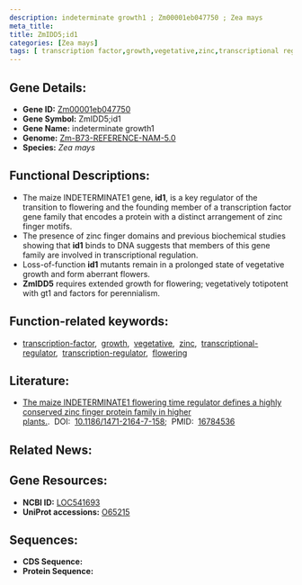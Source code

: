 ```yaml
---
description: indeterminate growth1 ; Zm00001eb047750 ; Zea mays
meta_title:
title: ZmIDD5;id1
categories: [Zea mays]
tags: [ transcription factor,growth,vegetative,zinc,transcriptional regulator,transcription regulator,flowering ]
---
```


## Gene Details:
- **Gene ID:**	[Zm00001eb047750](https://www.maizegdb.org/gene_center/gene/Zm00001eb047750)
- **Gene Symbol:** ZmIDD5;id1
- **Gene Name:** indeterminate growth1
- **Genome:** [Zm-B73-REFERENCE-NAM-5.0](https://www.maizegdb.org/genome/assembly/Zm-B73-REFERENCE-NAM-5.0)
- **Species:** *Zea mays*

## Functional Descriptions:
   - The maize INDETERMINATE1 gene, **id1**, is a key regulator of the transition to flowering and the founding member of a transcription factor gene family that encodes a protein with a distinct arrangement of zinc finger motifs.
   - The presence of zinc finger domains and previous biochemical studies showing that **id1** binds to DNA suggests that members of this gene family are involved in transcriptional regulation.
   - Loss-of-function **id1** mutants remain in a prolonged state of vegetative growth and form aberrant flowers.
   - **ZmIDD5** requires extended growth for flowering; vegetatively totipotent with gt1 and factors for perennialism.

## Function-related keywords:
- [transcription-factor](/tags/transcription-factor/),&nbsp;&nbsp;[growth](/tags/growth/),&nbsp;&nbsp;[vegetative](/tags/vegetative/),&nbsp;&nbsp;[zinc](/tags/zinc/),&nbsp;&nbsp;[transcriptional-regulator](/tags/transcriptional-regulator/),&nbsp;&nbsp;[transcription-regulator](/tags/transcription-regulator/),&nbsp;&nbsp;[flowering](/tags/flowering/)

## Literature:
   - [The maize INDETERMINATE1 flowering time regulator defines a highly conserved zinc finger protein family in higher plants.]( https://www.ncbi.nlm.nih.gov/pmc/articles/PMC1586020/).&nbsp;&nbsp;DOI:&nbsp;&nbsp;[10.1186/1471-2164-7-158](https://www.ncbi.nlm.nih.gov/pmc/articles/PMC1586020/);&nbsp;&nbsp;PMID:&nbsp;&nbsp;[16784536](https://pubmed.ncbi.nlm.nih.gov/16784536/)

## Related News:

## Gene Resources:
- **NCBI ID:**  [LOC541693](https://www.ncbi.nlm.nih.gov/gene/?term=LOC541693)
- **UniProt accessions:** [O65215](https://www.uniprot.org/uniprotkb/O65215/entry)



## Sequences:
- **CDS Sequence:**
- **Protein Sequence:**
